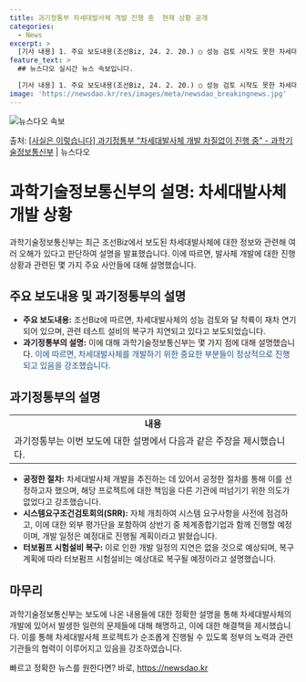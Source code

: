 ```yaml
---
title: 과기정통부 차세대발사체 개발 진행 중  현재 상황 공개
categories:
  - News
excerpt: >
  [기사 내용] 1. 주요 보도내용(조선Biz, 24. 2. 20.) ○ 성능 검토 시작도 못한 차세대발사체.…
feature_text: >
  ## 뉴스다오 실시간 뉴스 속보입니다.

  [기사 내용] 1. 주요 보도내용(조선Biz, 24. 2. 20.) ○ 성능 검토 시작도 못한 차세대발사체.…
image: 'https://newsdao.kr/res/images/meta/newsdao_breakingnews.jpg'
---
```


![뉴스다오 속보](https://newsdao.kr/res/images/meta/newsdao_breakingnews.jpg)

<p>출처: <a href="https://newsdao.kr/3199" rel="dofollow">[사실은 이렇습니다] 과기정통부 “차세대발사체 개발 차질없이 진행 중” - 과학기술정보통신부</a> | 뉴스다오</p>

<h1>과학기술정보통신부의 설명: 차세대발사체 개발 상황</h1>
<p data-ke-size="size16">과학기술정보통신부는 최근 조선Biz에서 보도된 차세대발사체에 대한 정보와 관련해 여러 오해가 있다고 판단하여 설명을 발표했습니다. 이에 따르면, 발사체 개발에 대한 진행 상황과 관련된 몇 가지 주요 사안들에 대해 설명했습니다.</p>

<h2 data-ke-size="size26">주요 보도내용 및 과기정통부의 설명</h2>
<ul>
<li><b>주요 보도내용:</b> 조선Biz에 따르면, 차세대발사체의 성능 검토와 달 착륙이 재차 연기되어 있으며, 관련 테스트 설비의 복구가 지연되고 있다고 보도되었습니다.</li>
<li><b>과기정통부의 설명:</b> 이에 대해 과학기술정보통신부는 몇 가지 점에 대해 설명했습니다. <span style="color: #1a5490;">이에 따르면, 차세대발사체를 개발하기 위한 중요한 부분들이 정상적으로 진행되고 있음을 강조했습니다.</span></li>
</ul>

<h2 data-ke-size="size26">과기정통부의 설명</h2>
<table>
<tr>
<td style="text-align: center; height: 17px;"><b>내용</b></td>
</tr>
<tr>
<td style="text-align: left;">과기정통부는 이번 보도에 대한 설명에서 다음과 같은 주장을 제시했습니다.</td>
</tr>
</table>
<ul>
<li><b>공정한 절차:</b> 차세대발사체 개발을 추진하는 데 있어서 공정한 절차를 통해 이를 선정하고자 했으며, 해당 프로젝트에 대한 책임을 다른 기관에 떠넘기기 위한 의도가 없었다고 강조했습니다.</li>
<li><b>시스템요구조건검토회의(SRR):</b> 자체 개최하여 시스템 요구사항을 사전에 점검하고, 이에 대한 외부 평가단을 포함하여 상반기 중 체계종합기업과 함께 진행할 예정이며, 개발 일정은 예정대로 진행될 계획이라고 밝혔습니다.</li>
<li><b>터보펌프 시험설비 복구:</b> 이로 인한 개발 일정의 지연은 없을 것으로 예상되며, 복구 계획에 따라 터보펌프 시험설비는 예상대로 복구될 예정이라고 설명했습니다.</li>
</ul>

<h2 data-ke-size="size26">마무리</h2>
<p data-ke-size="size16">과학기술정보통신부는 보도에 나온 내용들에 대한 정확한 설명을 통해 차세대발사체의 개발에 있어서 발생한 일련의 문제들에 대해 해명하고, 이에 대한 해결책을 제시했습니다. 이를 통해 차세대발사체 프로젝트가 순조롭게 진행될 수 있도록 정부의 노력과 관련 기관들의 협력이 이루어지고 있음을 강조하였습니다.</p> 

빠르고 정확한 뉴스를 원한다면? 바로, <a href="https://newsdao.kr" rel="dofollow">https://newsdao.kr</a>


